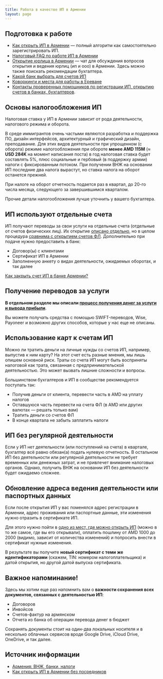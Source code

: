 ```yaml
---
title: Работа в качестве ИП в Армении
layout: page
---
```


## Подготовка к работе

- [Как открыть ИП в Армении](ip-new.md) — полный алгоритм как самостоятельно зарегистрировать ИП.
- [Налоговый FAQ по работе ИП в Армении](https://vc.ru/u/b152/389359-ooo-i-ip-v-armenii-polnyy-nalogovyy-faq)
- <i class="fa-brands fa-telegram"></i> [Открытие юрлица в Армении](https://t.me/+TG55UcS6PjViOThi) — чат для обсуждения вопросов открытия и ведения юрлиц (ип и ооо) в Армении. Здесь можно также поискать рекомендации бухгалтера.
- [Какой банк выбрать для счетов ИП](https://www.notion.so/100868750c524c89a03a1c612343de54)
- [Коворкинги и места для работы в Ереване](coworking.md)
- [Контакты проверенных помощников по регистрации ИП, открытию счетов в банках, бухгалтеров](contacts.md).

## Основы налогообложения ИП

Налоговая ставка у ИП в Армении зависит от рода деятельности, налогового режима и оборота.

В среде иммигрантов очень частыми являются разработка и поддержка ПО, дизайн интерфейсов, архитектурный и графический
дизайн, преподавание. Для этих видов деятельности при упрощенном (с оборота) режиме налогообложения при обороте
**менее AMD 115M** (≈ **USD 284K** на момент написания поста) в год налоговая ставка будет составлять 5%, плюс социальные
и гербовый (в поддержку армии) налоги с фиксированным потоком. При получении ВНЖ на основании ИП последние два налога
вырастут, но ставка налога на оборот останется прежней.

При налоге на оборот отчетность подается раз в квартал, до 20-го числа месяца, следующего за завершившимся кварталом.

Прочие детали налогообложения лучше уточнить у вашего бухгалтера.

## ИП используют отдельные счета

ИП получают переводы за свои услуги на отдельные счета (отдельные от счетов физических лиц). Их открытие [описано отдельно](https://www.notion.so/100868750c524c89a03a1c612343de54), но в целом процедура [сравнима с открытием счетов ФЛ](https://www.notion.so/16fc16efe88c43d08c952ea5535b7722). Дополнительно при подаче нужно предоставить в банк:

- Договор(ы) с клиентами
- Сертификат ИП в Армении
- Заполненную анкету о видах деятельности, ожидаемых оборотах, и так далее

[Как закрыть счет ИП в банке Армении?](https://www.notion.so/eb5e2b3c50934e3c861966bfcd724cef)

## Получение переводов за услуги

**В отдельном разделе мы описали [процесс получения денег за услуги и вывода прибыли](ip-money.md)**.

Вы можете получать средства с помощью SWIFT-переводов, Wise, Payoneer и возможно других способов, которые у нас еще
не описаны.

## Использование карт к счетам ИП

Можно ли тратить деньги на личные нужды со счетов ИП, например, выпустив к ним карту? На этот счет есть разные мнения, мы лишь опишем основной риск. Траты со счета ИП могут быть восприняты налоговой как трата, связанная с предпринимательской деятельностью. Это может вызвать лишние сложности и вопросы.

Большинством бухгалтеров и ИП в сообществе рекомендуется поступать так:

- Получив деньги от клиента, перевести часть в AMD на уплату налогов
- Оставшуюся часть перевести на счета ФЛ (в AMD или других валютах — решать только вам)
- Тратить деньги со счетов ФЛ
- В конце квартала не забыть заплатить налоги

## ИП без регулярной деятельности

Если у ИП нет деятельности (или поступлений на счета) в квартале, бухгалтер всё равно обязан(а) подать нулевую отчетность. В остальном ИП без деятельности или регулярной деятельности не требует временных или денежных затрат, и не привлечет внимание налоговых органов. Однако, получить ВНЖ на основании ИП без деятельности будет ожидаемо сложнее.

## Обновление адреса ведения деятельности или паспортных данных

Если после открытия ИП у вас поменялся адрес регистрации в Армении, адрес проживания или паспортные данные, эти изменения нужно отразить в сертификате ИП.

Для этого нужно пойти в [одно из мест, где можно открыть ИП](ip-new.md) (можно в то же самое, где вы его открывали), оплатить пошлину от AMD 1000 до 2000 (видимо, зависит от количества изменений) и попросить внести в сертификат нужные изменения.

В результате вы получите **новый сертификат с теми же идентификаторами** (скажем, TIN: номером налогоплательщика) и датой открытия, но другой датой выпуска сертификата.

## Важное напоминание!

Здесь мы хотим еще раз напомнить вам о **важности сохранения всех документов, связанных с деятельностью ИП**:

- Договоров
- Инвойсов
- Счетов-фактур на армянском
- Отчета из банка об операции перевода денег в бюджет

Сохранять документы стоит на один-два локальных носителя и в несколько облачных сервисов вроде Google Drive,
iCloud Drive, OneDrive, и так далее.

## Источник информации

- [Армения: ВНЖ, банки, налоги](https://t.me/am_banking_and_residency)
- [Как открыть ИП в Армении без посредников](https://www.notion.so/24deb1810d064c3280501dd3444e19c7)
